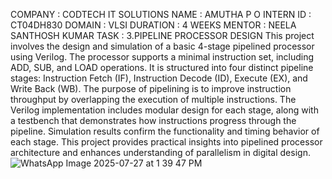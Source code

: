COMPANY : CODTECH IT SOLUTIONS
NAME : AMUTHA P O
INTERN ID : CT04DH830
DOMAIN : VLSI
DURATION : 4 WEEKS
MENTOR : NEELA SANTHOSH KUMAR
TASK : 3.PIPELINE PROCESSOR DESIGN
This project involves the design and simulation of a basic 4-stage pipelined processor using Verilog. The processor supports a minimal instruction set, including ADD, SUB, and LOAD operations. It is structured into four distinct pipeline stages: Instruction Fetch (IF), Instruction Decode (ID), Execute (EX), and Write Back (WB). The purpose of pipelining is to improve instruction throughput by overlapping the execution of multiple instructions. The Verilog implementation includes modular design for each stage, along with a testbench that demonstrates how instructions progress through the pipeline. Simulation results confirm the functionality and timing behavior of each stage. This project provides practical insights into pipelined processor architecture and enhances understanding of parallelism in digital design.
![WhatsApp Image 2025-07-27 at 1 39 47 PM](https://github.com/user-attachments/assets/8a7412c7-9692-43c2-93ed-9c0123e7dcde)
